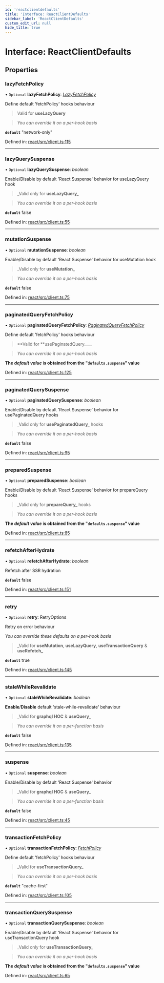 ```yaml
---
id: 'reactclientdefaults'
title: 'Interface: ReactClientDefaults'
sidebar_label: 'ReactClientDefaults'
custom_edit_url: null
hide_title: true
---
```


# Interface: ReactClientDefaults

## Properties

### lazyFetchPolicy

• `Optional` **lazyFetchPolicy**: [_LazyFetchPolicy_](../modules.md#lazyfetchpolicy)

Define default 'fetchPolicy' hooks behaviour

> Valid for **useLazyQuery**

> _You can override it on a per-hook basis_

**`default`** "network-only"

Defined in: [react/src/client.ts:115](https://github.com/gqless/gqless/blob/master/packages/react/src/client.ts#L115)

---

### lazyQuerySuspense

• `Optional` **lazyQuerySuspense**: _boolean_

Enable/Disable by default 'React Suspense' behavior for useLazyQuery hook

> \_Valid only for **useLazyQuery\_**

> _You can override it on a per-hook basis_

**`default`** false

Defined in: [react/src/client.ts:55](https://github.com/gqless/gqless/blob/master/packages/react/src/client.ts#L55)

---

### mutationSuspense

• `Optional` **mutationSuspense**: _boolean_

Enable/Disable by default 'React Suspense' behavior for useMutation hook

> \_Valid only for **useMutation\_**

> _You can override it on a per-hook basis_

**`default`** false

Defined in: [react/src/client.ts:75](https://github.com/gqless/gqless/blob/master/packages/react/src/client.ts#L75)

---

### paginatedQueryFetchPolicy

• `Optional` **paginatedQueryFetchPolicy**: [_PaginatedQueryFetchPolicy_](../modules.md#paginatedqueryfetchpolicy)

Define default 'fetchPolicy' hooks behaviour

> **Valid for **usePaginatedQuery\_\_\_\_

> _You can override it on a per-hook basis_

**The _default value_ is obtained from the "`defaults.suspense`" value**

Defined in: [react/src/client.ts:125](https://github.com/gqless/gqless/blob/master/packages/react/src/client.ts#L125)

---

### paginatedQuerySuspense

• `Optional` **paginatedQuerySuspense**: _boolean_

Enable/Disable by default 'React Suspense' behavior for usePaginatedQuery hooks

> \_Valid only for **usePaginatedQuery\_** hooks

> _You can override it on a per-hook basis_

**`default`** false

Defined in: [react/src/client.ts:95](https://github.com/gqless/gqless/blob/master/packages/react/src/client.ts#L95)

---

### preparedSuspense

• `Optional` **preparedSuspense**: _boolean_

Enable/Disable by default 'React Suspense' behavior for prepareQuery hooks

> \_Valid only for **prepareQuery\_** hooks

> _You can override it on a per-hook basis_

**The _default value_ is obtained from the "`defaults.suspense`" value**

Defined in: [react/src/client.ts:85](https://github.com/gqless/gqless/blob/master/packages/react/src/client.ts#L85)

---

### refetchAfterHydrate

• `Optional` **refetchAfterHydrate**: _boolean_

Refetch after SSR hydration

**`default`** false

Defined in: [react/src/client.ts:151](https://github.com/gqless/gqless/blob/master/packages/react/src/client.ts#L151)

---

### retry

• `Optional` **retry**: RetryOptions

Retry on error behaviour

_You can override these defaults on a per-hook basis_

> \_Valid for **useMutation**, **useLazyQuery**, **useTransactionQuery** & **useRefetch\_**

**`default`** true

Defined in: [react/src/client.ts:145](https://github.com/gqless/gqless/blob/master/packages/react/src/client.ts#L145)

---

### staleWhileRevalidate

• `Optional` **staleWhileRevalidate**: _boolean_

**Enable**/**Disable** default 'stale-while-revalidate' behaviour

> \_Valid for **graphql HOC** & **useQuery\_**

> _You can override it on a per-function basis_

**`default`** false

Defined in: [react/src/client.ts:135](https://github.com/gqless/gqless/blob/master/packages/react/src/client.ts#L135)

---

### suspense

• `Optional` **suspense**: _boolean_

Enable/Disable by default 'React Suspense' behavior

> \_Valid for **graphql HOC** & **useQuery\_**

> _You can override it on a per-function basis_

**`default`** false

Defined in: [react/src/client.ts:45](https://github.com/gqless/gqless/blob/master/packages/react/src/client.ts#L45)

---

### transactionFetchPolicy

• `Optional` **transactionFetchPolicy**: [_FetchPolicy_](../modules.md#fetchpolicy)

Define default 'fetchPolicy' hooks behaviour

> \_Valid for **useTransactionQuery\_**

> _You can override it on a per-hook basis_

**`default`** "cache-first"

Defined in: [react/src/client.ts:105](https://github.com/gqless/gqless/blob/master/packages/react/src/client.ts#L105)

---

### transactionQuerySuspense

• `Optional` **transactionQuerySuspense**: _boolean_

Enable/Disable by default 'React Suspense' behavior for useTransactionQuery hook

> \_Valid only for **useTransactionQuery\_**

> _You can override it on a per-hook basis_

**The _default value_ is obtained from the "`defaults.suspense`" value**

Defined in: [react/src/client.ts:65](https://github.com/gqless/gqless/blob/master/packages/react/src/client.ts#L65)
